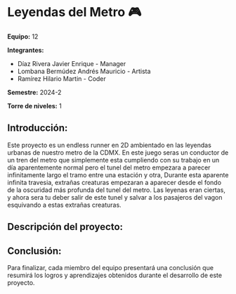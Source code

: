 # Leyendas del Metro 🎮

**Equipo:** 12

**Integrantes:**

* Díaz Rivera Javier Enrique - Manager
* Lombana Bermúdez Andrés Mauricio - Artista 
* Ramírez Hilario Martin - Coder

**Semestre:** 2024-2

**Torre de niveles:** 1

## **Introducción:**

Este proyecto es un endless runner en 2D ambientado en las leyendas urbanas de nuestro metro de la CDMX. En este juego seras un conductor de un tren del metro que simplemente esta cumpliendo con su trabajo en un día aparentemente normal pero el tunel del metro empezara a parecer infinitamente largo el tramo entre una estación y otra, Durante esta aparente infinita travesia, extrañas creaturas empezaran a aparecer desde el fondo de la oscuridad más profunda del tunel del metro. Las leyenas eran ciertas, y ahora sera tu deber salir de este tunel y salvar a los pasajeros del vagon esquivando a estas extrañas creaturas. 

## **Descripción del proyecto:**



## **Conclusión:** 

Para finalizar, cada miembro del equipo presentará una conclusión que resumirá los logros y aprendizajes obtenidos durante el desarrollo de este proyecto.
